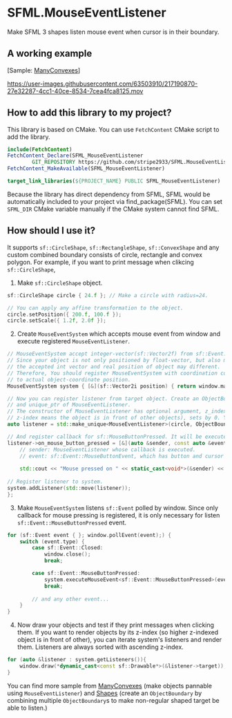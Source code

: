# SFML.MouseEventListener
Make SFML 3 shapes listen mouse event when cursor is in their boundary.

## A working example
[Sample: [ManyConvexes](https://github.com/stripe2933/SFML.MouseEventListener/tree/master/sample/ManyConvexes)]

https://user-images.githubusercontent.com/63503910/217190870-27e32287-4cc1-40ce-8534-7cea4fca8125.mov

## How to add this library to my project?

This library is based on CMake. You can use `FetchContent` CMake script to add the library.

```cmake
include(FetchContent)
FetchContent_Declare(SFML_MouseEventListener
        GIT_REPOSITORY https://github.com/stripe2933/SFML.MouseEventListener.git)
FetchContent_MakeAvailable(SFML_MouseEventListener)

target_link_libraries(${PROJECT_NAME} PUBLIC SFML_MouseEventListener)
```

Because the library has direct dependency from SFML, SFML would be automatically included to your project via find_package(SFML).
You can set `SFML_DIR` CMake variable manually if the CMake system cannot find SFML.

## How should I use it?

It supports `sf::CircleShape`, `sf::RectangleShape`, `sf::ConvexShape` and any custom combined boundary consists of circle, rectangle and convex polygon.
For example, if you want to print message when clikcing `sf::CircleShape`,

1. Make `sf::CircleShape` object.
```c++
sf::CircleShape circle { 24.f }; // Make a circle with radius=24.

// You can apply any affine transformation to the object.
circle.setPosition({ 200.f, 100.f });
circle.setScale({ 1.2f, 2.0f });
```

2. Create `MouseEventSystem` which accepts mouse event from window and execute registered `MouseEventListener`.
```c++
// MouseEventSystem accept integer-vector(sf::Vector2f) from sf::Event.
// Since your object is not only positioned by float-vector, but also may inside your own created sf::View,
// the accepted int vector and real position of object may different.
// Therefore, You should register MouseEventSystem with coordination converter, which converts mouse position
// to actual object-coordinate position.
MouseEventSystem system { [&](sf::Vector2i position) { return window.mapPixelToCoords(position); } };

// Now you can register listener from target object. Create an ObjectBoundary with factory method `createBoundaryFrom`,
// and unique_ptr of MouseEventListener.
// The constructor of MouseEventListener has optional argument, z_index, which indicates the hit-test priority (higher 
// z-index means the object is in front of other objects), sets by 0. You can manually set it as what you want.
auto listener = std::make_unique<MouseEventListener>(circle, ObjectBoundary::createBoundaryFrom(circle));

// And register callback for sf::MouseButtonPressed. It will be executed when press mouse button.
listener->on_mouse_button_pressed = [&](auto &sender, const auto &event){
    // sender: MouseEventListener whose callback is executed.
    // event: sf::Event::MouseButtonEvent, which has button and cursor position.
    
    std::cout << "Mouse pressed on " << static_cast<void*>(&sender) << " at (" << event.x << ", " << event.y << ")\n";
    
// Register listener to system.
system.addListener(std::move(listener));
};
```

3. Make `MouseEventSystem` listens `sf::Event` polled by window. Since only callback for mouse pressing is registered,
it is only necessary for listen `sf::Event::MouseButtonPressed` event.

```c++
for (sf::Event event { }; window.pollEvent(event);) {
    switch (event.type) {
        case sf::Event::Closed:
            window.close();
            break;

        case sf::Event::MouseButtonPressed:
            system.executeMouseEvent<sf::Event::MouseButtonPressed>(event.mouseButton);
            break;
        
        // and any other event...
    }
}
```

4. Now draw your objects and test if they print messages when clicking them. If you want to render objects by its z-index (so
higher z-indexed object is in front of other), you can iterate system's listeners and render them. Listeners are always sorted
with ascending z-index.

```c++
for (auto &listener : system.getListeners()){
    window.draw(*dynamic_cast<const sf::Drawable*>(&listener->target));
}
```

You can find more sample from [ManyConvexes](https://github.com/stripe2933/SFML.MouseEventListener/tree/master/sample/ManyConvexes) 
(make objects pannable using `MouseEventListener`) and [Shapes](https://github.com/stripe2933/SFML.MouseEventListener/tree/master/sample/Shapes)
(create an `ObjectBoundary` by combining multiple `ObjectBoundary`s to make non-regular shaped target be able to listen.)
